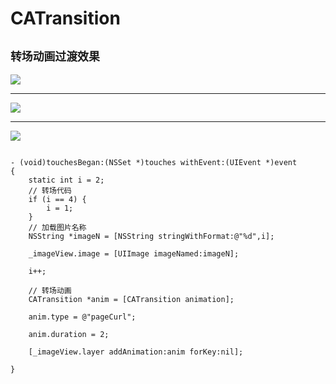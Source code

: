 # CATransition

## `转场动画过渡效果`

![](file:///Users/apple/Desktop/Library/LibrarypPictures/Snip20160611_1.png)

---

![](file:///Users/apple/Desktop/Library/LibrarypPictures/Snip20160612_24.png)

---

![](file:///Users/apple/Desktop/Library/LibrarypPictures/Snip20160612_25.png)


```objc

- (void)touchesBegan:(NSSet *)touches withEvent:(UIEvent *)event
{
    static int i = 2;
    // 转场代码
    if (i == 4) {
        i = 1;
    }
    // 加载图片名称
    NSString *imageN = [NSString stringWithFormat:@"%d",i];

    _imageView.image = [UIImage imageNamed:imageN];

    i++;

    // 转场动画
    CATransition *anim = [CATransition animation];

    anim.type = @"pageCurl";

    anim.duration = 2;

    [_imageView.layer addAnimation:anim forKey:nil];

}

```
